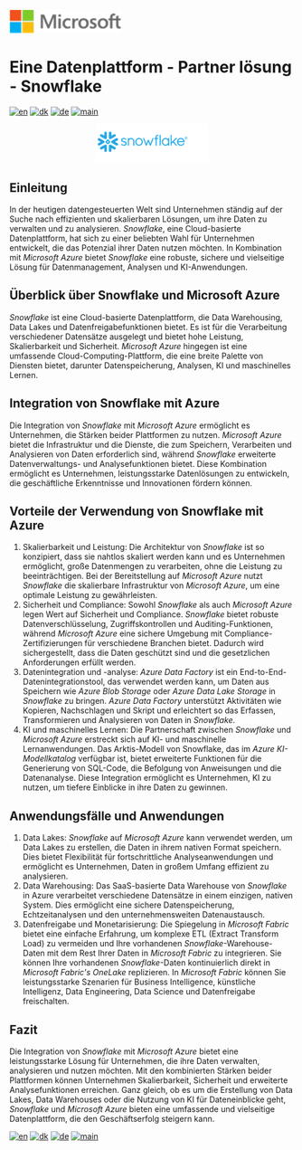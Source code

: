 ![microsoft](../../images/microsoft.png)

# Eine Datenplattform - Partner lösung - Snowflake

[![en](https://img.shields.io/badge/lang-en-red.svg)](Snowflake.md)
[![dk](https://img.shields.io/badge/lang-dk-green.svg)](Snowflake-da.md)
[![de](https://img.shields.io/badge/lang-de-yellow.svg)](Snowflake-de.md)
[![main](https://img.shields.io/badge/main-document-blue.svg)](../../README.md)

<p align="center">
  <img width="200" src="../../images/snowflake.png"">
</p>

## Einleitung

In der heutigen datengesteuerten Welt sind Unternehmen ständig auf der Suche nach effizienten und skalierbaren Lösungen, um ihre Daten zu verwalten und zu analysieren. *Snowflake*, eine Cloud-basierte Datenplattform, hat sich zu einer beliebten Wahl für Unternehmen entwickelt, die das Potenzial ihrer Daten nutzen möchten. In Kombination mit *Microsoft Azure*  bietet *Snowflake* eine robuste, sichere und vielseitige Lösung für Datenmanagement, Analysen und KI-Anwendungen.

## Überblick über Snowflake und Microsoft Azure

*Snowflake* ist eine Cloud-basierte Datenplattform, die Data Warehousing, Data Lakes und Datenfreigabefunktionen bietet. Es ist für die Verarbeitung verschiedener Datensätze ausgelegt und bietet hohe Leistung, Skalierbarkeit und Sicherheit. *Microsoft Azure* hingegen ist eine umfassende Cloud-Computing-Plattform, die eine breite Palette von Diensten bietet, darunter Datenspeicherung, Analysen, KI und maschinelles Lernen.

## Integration von Snowflake mit Azure

Die Integration von *Snowflake* mit *Microsoft Azure* ermöglicht es Unternehmen, die Stärken beider Plattformen zu nutzen. *Microsoft Azure* bietet die Infrastruktur und die Dienste, die zum Speichern, Verarbeiten und Analysieren von Daten erforderlich sind, während *Snowflake* erweiterte Datenverwaltungs- und Analysefunktionen bietet. Diese Kombination ermöglicht es Unternehmen, leistungsstarke Datenlösungen zu entwickeln, die geschäftliche Erkenntnisse und Innovationen fördern können.

## Vorteile der Verwendung von Snowflake mit Azure

1) Skalierbarkeit und Leistung: Die Architektur von *Snowflake* ist so konzipiert, dass sie nahtlos skaliert werden kann und es Unternehmen ermöglicht, große Datenmengen zu verarbeiten, ohne die Leistung zu beeinträchtigen. Bei der Bereitstellung auf *Microsoft Azure* nutzt *Snowflake* die skalierbare  Infrastruktur von *Microsoft Azure*,  um eine optimale Leistung zu gewährleisten.
2) Sicherheit und Compliance: Sowohl *Snowflake* als  auch *Microsoft Azure* legen Wert auf Sicherheit und Compliance. *Snowflake* bietet robuste Datenverschlüsselung, Zugriffskontrollen und Auditing-Funktionen, während *Microsoft Azure* eine sichere Umgebung mit Compliance-Zertifizierungen für verschiedene Branchen bietet. Dadurch wird sichergestellt, dass die Daten geschützt sind und die gesetzlichen Anforderungen erfüllt werden.
3) Datenintegration und -analyse: *Azure Data Factory* ist ein End-to-End-Datenintegrationstool, das verwendet werden kann, um Daten aus Speichern wie *Azure Blob Storage* oder *Azure Data Lake Storage* in *Snowflake* zu bringen. *Azure Data Factory* unterstützt Aktivitäten wie Kopieren, Nachschlagen und Skript und erleichtert so das Erfassen, Transformieren und Analysieren von Daten in *Snowflake*.
4) KI und maschinelles Lernen: Die Partnerschaft zwischen *Snowflake* und *Microsoft Azure* erstreckt sich auf KI- und maschinelle Lernanwendungen. Das  Arktis-Modell von Snowflake, das im *Azure KI-Modellkatalog* verfügbar ist, bietet erweiterte Funktionen für die Generierung von SQL-Code, die Befolgung von Anweisungen und die Datenanalyse. Diese Integration ermöglicht es Unternehmen, KI zu nutzen, um tiefere Einblicke in ihre Daten zu gewinnen.

## Anwendungsfälle und Anwendungen

1) Data Lakes: *Snowflake* auf *Microsoft Azure* kann verwendet werden, um Data Lakes zu erstellen, die Daten in ihrem nativen Format speichern. Dies bietet Flexibilität für fortschrittliche Analyseanwendungen und ermöglicht es Unternehmen, Daten in großem Umfang effizient zu analysieren.
2) Data Warehousing:  Das SaaS-basierte Data Warehouse von *Snowflake* in Azure verarbeitet verschiedene Datensätze in einem einzigen, nativen System. Dies ermöglicht eine sichere Datenspeicherung, Echtzeitanalysen und den unternehmensweiten Datenaustausch.
3) Datenfreigabe und Monetarisierung: Die Spiegelung in *Microsoft Fabric* bietet eine einfache Erfahrung, um komplexe ETL (Extract Transform Load) zu vermeiden und Ihre vorhandenen *Snowflake*-Warehouse-Daten mit dem Rest Ihrer Daten in *Microsoft Fabric* zu integrieren. Sie können Ihre vorhandenen *Snowflake*-Daten kontinuierlich direkt in *Microsoft Fabric's OneLake* replizieren. In *Microsoft Fabric* können Sie leistungsstarke Szenarien für Business Intelligence, künstliche Intelligenz, Data Engineering, Data Science und Datenfreigabe freischalten.

## Fazit

Die Integration von *Snowflake* mit *Microsoft Azure* bietet eine leistungsstarke Lösung für Unternehmen, die ihre Daten verwalten, analysieren und nutzen möchten. Mit den kombinierten Stärken beider Plattformen können Unternehmen Skalierbarkeit, Sicherheit und erweiterte Analysefunktionen erreichen. Ganz gleich, ob es um die Erstellung von Data Lakes, Data Warehouses oder die Nutzung von KI für Dateneinblicke geht, *Snowflake* und *Microsoft Azure* bieten eine umfassende und vielseitige Datenplattform, die den Geschäftserfolg steigern kann.

[![en](https://img.shields.io/badge/lang-en-red.svg)](Snowflake.md)
[![dk](https://img.shields.io/badge/lang-dk-green.svg)](Snowflake-da.md)
[![de](https://img.shields.io/badge/lang-de-yellow.svg)](Snowflake-de.md)
[![main](https://img.shields.io/badge/main-document-blue.svg)](../../README.md)